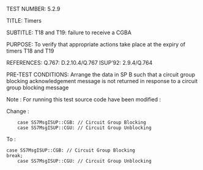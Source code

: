 TEST NUMBER:     5.2.9


TITLE:           Timers


SUBTITLE:        T18 and T19: failure to receive a CGBA


PURPOSE:         To verify that appropriate actions take place at the expiry of timers T18 and T19


REFERENCES:      Q.767: D.2.10.4/Q.767                              ISUP’92: 2.9.4/Q.764


PRE-TEST CONDITIONS:      Arrange the data in SP B such that a circuit group blocking acknowledgement message
                          is not returned in response to a circuit group blocking message


Note : For running this test source code have been modified :

Change : 

        case SS7MsgISUP::CGB: // Circuit Group Blocking
        case SS7MsgISUP::CGU: // Circuit Group Unblocking
To :    
     
	case SS7MsgISUP::CGB: // Circuit Group Blocking
	break;
        case SS7MsgISUP::CGU: // Circuit Group Unblocking

